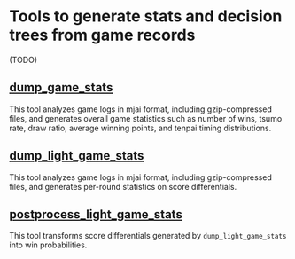 # Tools to generate stats and decision trees from game records

(TODO)

## [dump_game_stats](dump_game_stats/)

This tool analyzes game logs in mjai format, including gzip-compressed files, and generates overall game statistics such as number of wins, tsumo rate, draw ratio, average winning points, and tenpai timing distributions.

## [dump_light_game_stats](dump_light_game_stats/)

This tool analyzes game logs in mjai format, including gzip-compressed files, and generates per-round statistics on score differentials.

## [postprocess_light_game_stats](postprocess_light_game_stats/)

This tool transforms score differentials generated by `dump_light_game_stats` into win probabilities.
